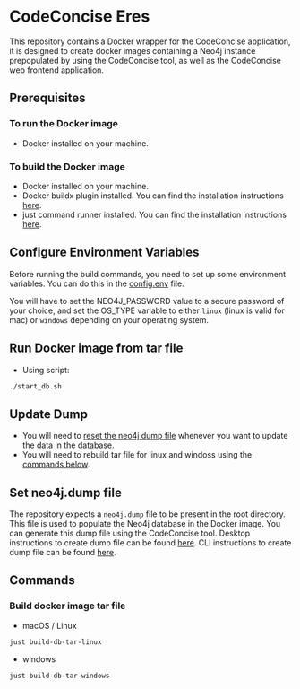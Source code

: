 # CodeConcise Eres

This repository contains a Docker wrapper for the CodeConcise application, it is designed to create docker images containing a Neo4j instance prepopulated by using the CodeConcise tool, as well as the CodeConcise web frontend application.

## Prerequisites

### To run the Docker image

- Docker installed on your machine.

### To build the Docker image

- Docker installed on your machine.
- Docker buildx plugin installed. You can find the installation instructions [here](https://github.com/docker/buildx).
- just command runner installed. You can find the installation instructions [here](https://github.com/casey/just).

## Configure Environment Variables

Before running the build commands, you need to set up some environment variables. You can do this in the [config.env](./config.env) file.

You will have to set the NEO4J_PASSWORD value to a secure password of your choice, and set the OS_TYPE variable to either `linux` (linux is valid for mac) or `windows` depending on your operating system.

## Run Docker image from tar file

- Using script:

```bash
./start_db.sh
```

## Update Dump

- You will need to [reset the neo4j dump file](#set-neo4jdump-file) whenever you want to update the data in the database.
- You will need to rebuild tar file for linux and windoss using the [commands below](#build-docker-image-tar-file).

## Set neo4j.dump file

The repository expects a `neo4j.dump` file to be present in the root directory. This file is used to populate the Neo4j database in the Docker image. You can generate this dump file using the CodeConcise tool.
Desktop instructions to create dump file can be found [here](https://neo4j.com/docs/desktop/current/operations/database-management/).
CLI instructions to create dump file can be found [here](https://neo4j.com/docs/operations-manual/current/kubernetes/operations/dump-load/).

## Commands

### Build docker image tar file

- macOS / Linux

```bash
just build-db-tar-linux
```

- windows

```bash
just build-db-tar-windows
```

